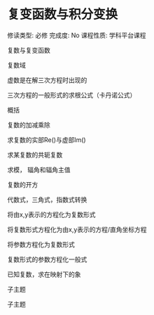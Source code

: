 # 复变函数与积分变换

修读类型: 必修
完成度: No
课程性质: 学科平台课程

复数与复变函数

复数域

虚数是在解三次方程时出现的

三次方程的一般形式的求根公式（卡丹诺公式）

概括

复数的加减乘除

求复数的实部Re()与虚部Im()

求某复数的共轭复数

求模， 辐角和辐角主值

复数的开方

代数式，三角式，指数式转换

将由x,y表示的方程化为复数形式

将复数形式方程化为由x,y表示的方程/直角坐标方程

将参数方程化为复数形式

复数形式的参数方程化一般式

已知复数，求在映射下的象

子主题

子主题